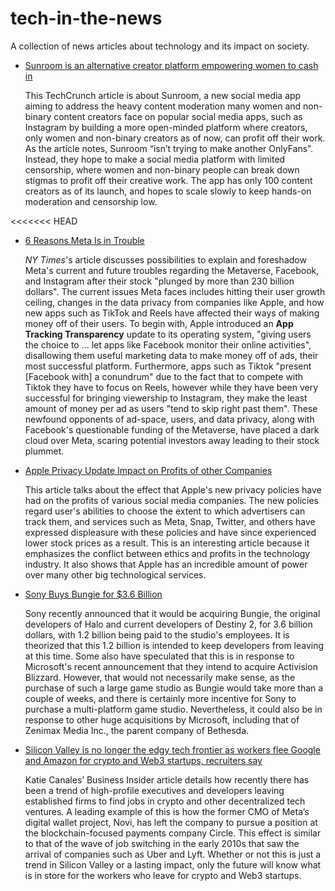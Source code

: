 # tech-in-the-news
A collection of news articles about technology and its impact on society.

* [Sunroom is an alternative creator platform empowering women to cash in](https://techcrunch.com/2022/02/02/sunroom-creator-platform-app-women/)

  This TechCrunch article is about Sunroom, a new social media app aiming to address the
  heavy content moderation many women and non-binary content creators face on popular social
  media apps, such as Instagram by building a more open-minded platform where creators,
  only women and non-binary creators as of now, can profit off their work. As the article
  notes, Sunroom “isn’t trying to make another OnlyFans”. Instead, they hope to make a social
  media platform with limited censorship, where women and non-binary people can break down
  stigmas to profit off their creative work. The app has only 100 content creators as of its
  launch, and hopes to scale slowly to keep hands-on moderation and censorship low.

<<<<<<< HEAD
* [6 Reasons Meta Is in Trouble](https://www.nytimes.com/2022/02/03/technology/facebook-meta-challenges.html)

  *NY Times*'s article discusses possibilities to explain and foreshadow Meta's current and future troubles regarding the Metaverse, Facebook, and Instagram after their stock "plunged by more than 230 billion dollars". The current issues Meta faces includes hitting their user growth ceiling, changes in the data privacy from companies like Apple, and how new apps such as TikTok and Reels have affected their ways of making money off of their users. To begin with, Apple introduced an __App Tracking Transparency__ update to its operating system, "giving users the choice to ... let apps like Facebook monitor their online activities", disallowing them useful marketing data to make money off of ads, their most successful platform. Furthermore, apps such as Tiktok "present [Facebook with] a conundrum" due to the fact that to compete with Tiktok they have to focus on Reels, however while they have been very successful for bringing viewership to Instagram, they make the least amount of money per ad as users "tend to skip right past them". These newfound opponents of ad-space, users, and data privacy, along with Facebook's questionable funding of the Metaverse, have placed a dark cloud over Meta, scaring potential investors away leading to their stock plummet. 

* [Apple Privacy Update Impact on Profits of other Companies](https://www.nytimes.com/2022/02/03/technology/apple-privacy-changes-meta.html)

  This article talks about the effect that Apple's new privacy policies have had on
  the profits of various social media companies. The new policies regard user's
  abilities to choose the extent to which advertisers can track them, and services
  such as Meta, Snap, Twitter, and others have expressed displeasure with these
  policies and have since experienced lower stock prices as a result. This is an
  interesting article because it emphasizes the conflict between ethics and profits
  in the technology industry. It also shows that Apple has an incredible amount of
  power over many other big technological services. 

* [Sony Buys Bungie for $3.6 Billion](https://www.ign.com/articles/playstation-sony-buys-bungie)

  Sony recently announced that it would be acquiring Bungie, the original developers of Halo and
  current developers of Destiny 2, for 3.6 billion dollars, with 1.2 billion being paid to the studio's
  employees. It is theorized that this 1.2 billion is intended to keep developers from leaving at this
  time. Some also have speculated that this is in response to Microsoft's recent announcement
  that they intend to acquire Activision Blizzard. However, that would not necessarily make sense,
  as the purchase of such a large game studio as Bungie would take more than a couple of weeks,
  and there is certainly more incentive for Sony to purchase a multi-platform game studio.
  Nevertheless, it could also be in response to other huge acquisitions by Microsoft, including that
  of Zenimax Media Inc., the parent company of Bethesda.

* [Silicon Valley is no longer the edgy tech frontier as workers flee Google and Amazon for crypto and Web3 startups, recruiters say]( https://www.businessinsider.com/tech-workers-leaving-for-crypto-web3-startups-silicon-valley-recruiters-2022-2)

  Katie Canales’ Business Insider article details how recently there 
  has been a trend of high-profile executives and developers leaving 
  established firms to find jobs in crypto and other decentralized 
  tech ventures. A leading example of this is how the former CMO of 
  Meta’s digital wallet project, Novi, has left the company to pursue 
  a position at the blockchain-focused payments company Circle. This 
  effect is similar to that of the wave of job switching in the early 
  2010s that saw the arrival of companies such as Uber and Lyft. 
  Whether or not this is just a trend in Silicon Valley or a lasting 
  impact, only the future will know what is in store for the workers 
  who leave for crypto and Web3 startups.

